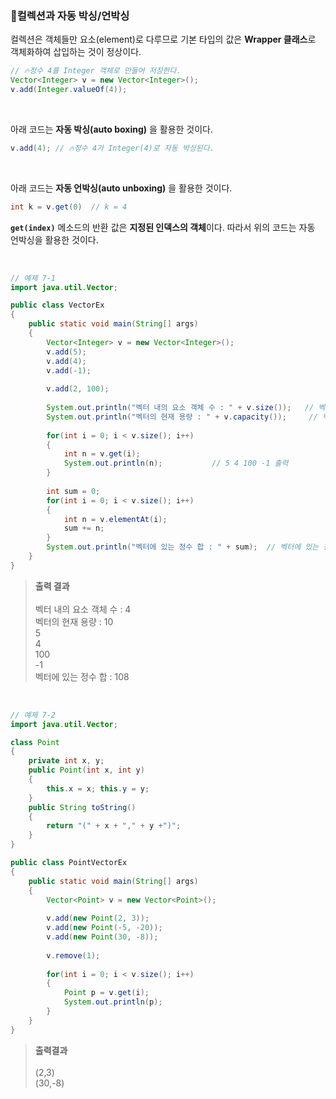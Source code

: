 ### 🔵컬렉션과 자동 박싱/언박싱

컬렉션은 객체들만 요소(element)로 다루므로 기본 타입의 값은 **Wrapper 클래스**로 객체화하여 삽입하는 것이 정상이다.

```java
// 🔥정수 4를 Integer 객체로 만들어 저장한다.
Vector<Integer> v = new Vector<Integer>();
v.add(Integer.valueOf(4));
```
<br>

아래 코드는 **자동 박싱(auto boxing)** 을 활용한 것이다.
```java
v.add(4); // 🔥정수 4가 Integer(4)로 자동 박싱된다.
```
<br>

아래 코드는 **자동 언박싱(auto unboxing)** 을 활용한 것이다.
```java
int k = v.get(0)  // k = 4
```
**`get(index)`** 메소드의 반환 값은 **지정된 인덱스의 객체**이다. 따라서 위의 코드는 자동 언박싱을 활용한 것이다.

<br>

```java
// 예제 7-1
import java.util.Vector;

public class VectorEx       
{
 	public static void main(String[] args) 
	{              
 		Vector<Integer> v = new Vector<Integer>();
 		v.add(5);
 		v.add(4);
 		v.add(-1);
 		
 		v.add(2, 100);
 		
 		System.out.println("벡터 내의 요소 객체 수 : " + v.size());   // 벡터 내의 요소 객체 수 : 4 출력
 		System.out.println("벡터의 현재 용량 : " + v.capacity());     // 벡터의 현재 용량 : 10 출력
 		
 		for(int i = 0; i < v.size(); i++) 
 		{
 			int n = v.get(i);
 			System.out.println(n);           // 5 4 100 -1 출력
 		}
 		
 		int sum = 0;
 		for(int i = 0; i < v.size(); i++)
 		{
 			int n = v.elementAt(i);
 			sum += n;
 		}
 		System.out.println("벡터에 있는 정수 합 : " + sum);  // 벡터에 있는 정수 합 : 108 출력
	}
}
```
> **출력 결과** <br><br>
> 벡터 내의 요소 객체 수 : 4 <br>
> 벡터의 현재 용량 : 10 <br>
> 5 <br>
> 4 <br>
> 100 <br>
> -1 <br>
> 벡터에 있는 정수 합 : 108

<br>

```java
// 예제 7-2
import java.util.Vector;

class Point
{
	private int x, y;
	public Point(int x, int y)
	{
		this.x = x; this.y = y;
	}
	public String toString()
	{
		return "(" + x + "," + y +")";
	}
}

public class PointVectorEx    
{
 	public static void main(String[] args) 
	{              
 		Vector<Point> v = new Vector<Point>();
 		
 		v.add(new Point(2, 3));
 		v.add(new Point(-5, -20));
 		v.add(new Point(30, -8));
 		
 		v.remove(1);
 		
 		for(int i = 0; i < v.size(); i++)
 		{
 			Point p = v.get(i);
 			System.out.println(p);
 		}
	}
}
```
> **출력결과** <br><br>
> (2,3) <br>
> (30,-8)
